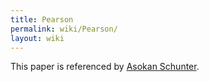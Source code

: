 ```yaml
---
title: Pearson
permalink: wiki/Pearson/
layout: wiki
---
```


This paper is referenced by [Asokan Schunter](/SXP/wiki/AsokanSchunter "wikilink").
